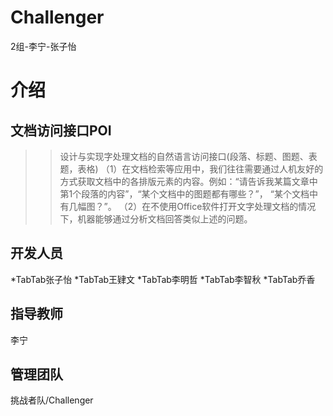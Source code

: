 # Challenger
2组-李宁-张子怡

介绍
====

文档访问接口POI
---------------

 >>设计与实现字处理文档的自然语言访问接口(段落、标题、图题、表题，表格) 
（1）在文档检索等应用中，我们往往需要通过人机友好的方式获取文档中的各排版元素的内容。例如：“请告诉我某篇文章中第1个段落的内容”，“某个文档中的图题都有哪些？”， “某个文档中有几幅图？”。 （2）在不使用Office软件打开文字处理文档的情况下，机器能够通过分析文档回答类似上述的问题。

开发人员
--------
*TabTab张子怡
*TabTab王肄文
*TabTab李明哲
*TabTab李智秋
*TabTab乔香

指导教师
--------
李宁

管理团队
---------
挑战者队/Challenger

